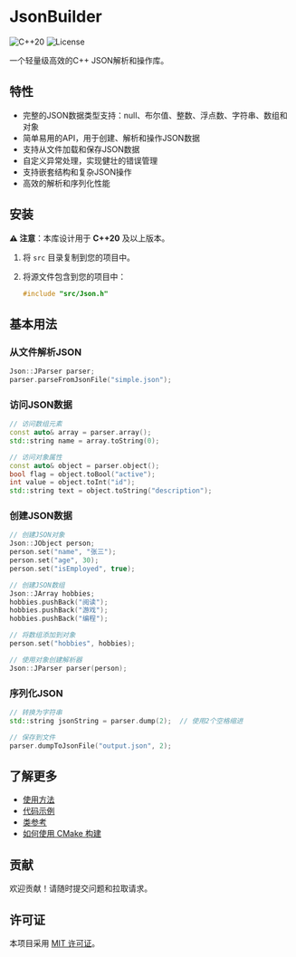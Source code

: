 # JsonBuilder

![C++20](https://img.shields.io/badge/C%2B%2B-20-blue.svg) ![License](https://img.shields.io/badge/License-MIT-green.svg)

一个轻量级高效的C++ JSON解析和操作库。

## 特性

- 完整的JSON数据类型支持：null、布尔值、整数、浮点数、字符串、数组和对象
- 简单易用的API，用于创建、解析和操作JSON数据
- 支持从文件加载和保存JSON数据
- 自定义异常处理，实现健壮的错误管理
- 支持嵌套结构和复杂JSON操作
- 高效的解析和序列化性能

## 安装

**⚠️ 注意**：本库设计用于 **C++20** 及以上版本。

1. 将 `src` 目录复制到您的项目中。

2. 将源文件包含到您的项目中：
    ```cpp
    #include "src/Json.h"
    ```

## 基本用法

### 从文件解析JSON

```cpp
Json::JParser parser;
parser.parseFromJsonFile("simple.json");
```

### 访问JSON数据

```cpp
// 访问数组元素
const auto& array = parser.array();
std::string name = array.toString(0);

// 访问对象属性
const auto& object = parser.object();
bool flag = object.toBool("active");
int value = object.toInt("id");
std::string text = object.toString("description");
```

### 创建JSON数据

```cpp
// 创建JSON对象
Json::JObject person;
person.set("name", "张三");
person.set("age", 30);
person.set("isEmployed", true);

// 创建JSON数组
Json::JArray hobbies;
hobbies.pushBack("阅读");
hobbies.pushBack("游戏");
hobbies.pushBack("编程");

// 将数组添加到对象
person.set("hobbies", hobbies);

// 使用对象创建解析器
Json::JParser parser(person);
```

### 序列化JSON

```cpp
// 转换为字符串
std::string jsonString = parser.dump(2);  // 使用2个空格缩进

// 保存到文件
parser.dumpToJsonFile("output.json", 2);
```

## 了解更多

- [使用方法](docs/zh/usage.md)
- [代码示例](docs/zh/example.md)
- [类参考](docs/zh/class.md)
- [如何使用 CMake 构建](docs/zh/cmake-build.md)



## 贡献

欢迎贡献！请随时提交问题和拉取请求。

## 许可证

本项目采用 [MIT 许可证](LICENSE)。
